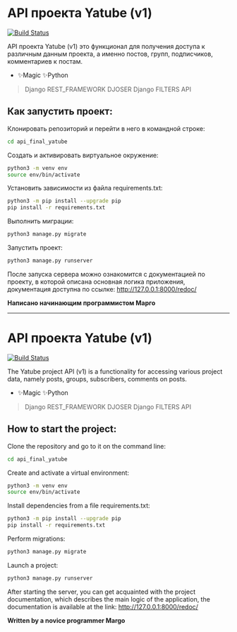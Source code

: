# API проекта Yatube (v1)
[![Build Status](https://travis-ci.org/joemccann/dillinger.svg?branch=master)](https://travis-ci.org/joemccann/dillinger)

API проекта Yatube (v1) это функционал для получения доступа к различным данным проекта, а именно постов, групп, подписчиков, комментариев к постам.

- ✨Magic ✨Python


> Django REST_FRAMEWORK
> DJOSER
> Django FILTERS
> API

## Как запустить проект:
Клонировать репозиторий и перейти в него в командной строке:
```sh
cd api_final_yatube
```
Cоздать и активировать виртуальное окружение:
```sh
python3 -m venv env
source env/bin/activate
```
Установить зависимости из файла requirements.txt:
```sh
python3 -m pip install --upgrade pip
pip install -r requirements.txt
```
Выполнить миграции: 
```sh
python3 manage.py migrate
```
Запустить проект: 
```sh
python3 manage.py runserver
```
После запуска сервера можно ознакомится с документацией по проекту, в которой описана основная логика приложения, документация доступна по ссылке:
http://127.0.0.1:8000/redoc/

**Написано начинающим программистом Марго**
_____________________________________________________________________

# API проекта Yatube (v1)
[![Build Status](https://travis-ci.org/joemccann/dillinger.svg?branch=master)](https://travis-ci.org/joemccann/dillinger)

The Yatube project API (v1) is a functionality for accessing various project data, namely posts, groups, subscribers, comments on posts.

- ✨Magic ✨Python


> Django REST_FRAMEWORK
> DJOSER
> Django FILTERS
> API

## How to start the project:
Clone the repository and go to it on the command line:
```sh
cd api_final_yatube
```
Create and activate a virtual environment:
```sh
python3 -m venv env
source env/bin/activate
```
Install dependencies from a file requirements.txt:
```sh
python3 -m pip install --upgrade pip
pip install -r requirements.txt
```
Perform migrations:
```sh
python3 manage.py migrate
```
Launch a project:
```sh
python3 manage.py runserver
```
After starting the server, you can get acquainted with the project documentation, which describes the main logic of the application, the documentation is available at the link:
http://127.0.0.1:8000/redoc/

**Written by a novice programmer Margo**